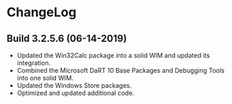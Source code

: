 # ChangeLog #

## Build 3.2.5.6 (06-14-2019) ##

- Updated the Win32Calc package into a solid WIM and updated its integration.
- Combined the Microsoft DaRT 10 Base Packages and Debugging Tools into one solid WIM.
- Updated the Windows Store packages.
- Optimized and updated additional code.